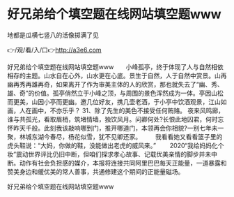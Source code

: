 # 好兄弟给个填空题在线网站填空题www
地都是瓜横七竖八的活像掷满了见

👉/观/看/入/口👉http://a3e6.com

好兄弟给个填空题在线网站填空题www　　小峰孤亭，终于体现了人与自然相依相存的主题。山水自在心外，山水更在心底。景生于自然，人于自然中赏景。山再幽再秀再雄再奇，如果离开了作为审美主体的人的欣赏，那也就失去了“幽、秀、雄、奇”的价值。孤亭俏然立于小峰之顶，与周围的景色浑然成为一体。亭因山松而更美，山因小亭而更幽。邀几位好友，携几壶老酒，于小亭中饮酒观景，江山如画，人在画中，不亦乐乎？
	31、除了先生的美色不接受任何贿赂。
夜来风鸣廊，谁与共孤光，看取眉梢，筑堵情墙，独饮风月。问卿何处?长恨此地囚君，何时忘怀昨天千般。此刻我该敲响哪到门，推开哪道门，本领再会你相貌?一别七年未一聚，林城东湖今春尽，杨花似雪，犹不见卿还家。
　　我看看她又看看篮子里的虎头鞋说：“大妈，你做的鞋，没能做出老虎的威风来。”
　　2020“我给妈妈化个妆”震动世界评比仍旧中断，但咱们探求孝心故事、记载优美亲情的脚步并未中断。动作有社会负担感的媒介，本报将连接共同阿里巴巴每天正能量，一道暴露和赞美身边和缓优美的常人善事，共通修建这个期间的正能量磁场。

好兄弟给个填空题在线网站填空题www
